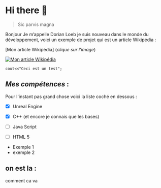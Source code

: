 # **Hi there** 👋
> Sic parvis magna
<p>Bonjour Je m’appelle Dorian Loeb je suis nouveau dans le monde du développement, voici un exemple de projet qui est un article Wikipédia :</p>

[Mon article Wikipédia] (*clique sur l'image*)

[![Mon article Wikipédia](https://cdn-icons-png.flaticon.com/256/5968/5968992.png)](https://fr.wikipedia.org/wiki/Utilisateur:Valanor1304/Brouillon)



`cout<<"Ceci est un test";`

## _Mes compétences_ :
Pour l'instant pas grand chose voici la liste coché en dessous :

- [x] Unreal Engine
- [x] C++ (et encore je connais que les bases)
- [ ] Java Script
- [ ] HTML 5



* Exemple 1
* exemple 2

## on est la :
comment ca va
